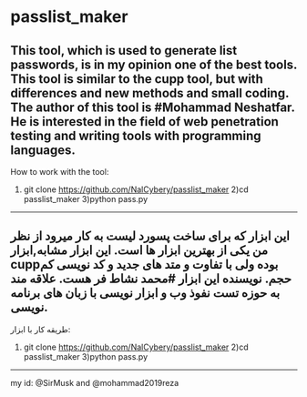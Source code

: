# passlist_maker

This tool, which is used to generate list passwords, is in my opinion one of the best tools.
This tool is similar to the cupp tool, but with differences and new methods and small coding.
The author of this tool is #Mohammad Neshatfar. 
He is interested in the field of web penetration testing and writing tools with programming languages.
-------------------------------------------------------------------------------------------------------------------------------------------------------------------------
How to work with the tool:
1) git clone https://github.com/NalCybery/passlist_maker
2)cd passlist_maker
3)python pass.py

-------------------------------------------------------------------------------------------------------------------------------------------------------------------------

این ابزار که برای ساخت پسورد لیست به کار میرود از نظر من یکی از بهترین ابزار ها است.
این ابزار مشابه,ابزار cuppبوده ولی با تفاوت و متد های جدید و کد نویسی کم حجم.
نویسنده این ابزار #محمد نشاط فر هست.
علاقه مند به حوزه تست نفوذ وب و ابزار نویسی با زبان های برنامه نویسی.
-------------------------------------------------------------------------------------------------------------------------------------------------------------------------
طریقه کار با ابزار:
1) git clone https://github.com/NalCybery/passlist_maker
2)cd passlist_maker
3)python pass.py
-------------------------------------------------------------------------------------------------------------------------------------------------------------------------
my id: @SirMusk and @mohammad2019reza

